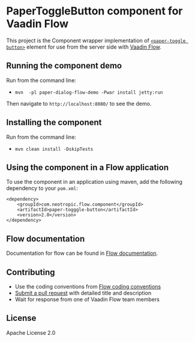 # PaperToggleButton component for Vaadin Flow

This project is the Component wrapper implementation of [`<paper-toggle button>`](https://www.webcomponents.org/element/@polymer/paper-toggle-button) element
for use from the server side with [Vaadin Flow](https://github.com/vaadin/flow).

## Running the component demo
Run from the command line:
- `mvn  -pl paper-dialog-flow-demo -Pwar install jetty:run`

Then navigate to `http://localhost:8080/` to see the demo.

## Installing the component
Run from the command line:
- `mvn clean install -DskipTests`

## Using the component in a Flow application
To use the component in an application using maven,
add the following dependency to your `pom.xml`:
```
<dependency>
    <groupId>com.neotropic.flow.component</groupId>
    <artifactId>paper-togggle-button</artifactId>
    <version>2.0</version>
</dependency>
```

## Flow documentation
Documentation for flow can be found in [Flow documentation](https://github.com/vaadin/flow-and-components-documentation/blob/master/documentation/Overview.asciidoc).

## Contributing
- Use the coding conventions from [Flow coding conventions](https://github.com/vaadin/flow/tree/master/eclipse)
- [Submit a pull request](https://www.digitalocean.com/community/tutorials/how-to-create-a-pull-request-on-github) with detailed title and description
- Wait for response from one of Vaadin Flow team members

## License
Apache License 2.0